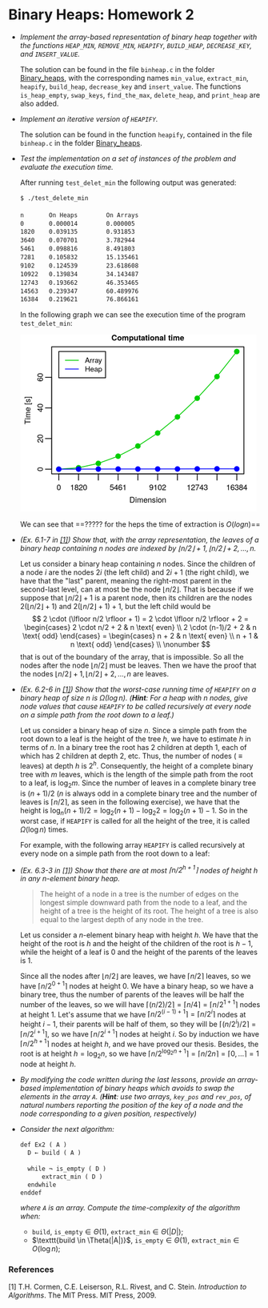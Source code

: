 # Binary Heaps: Homework 2



- *Implement the array-based representation of binary heap together with the functions $\texttt{HEAP_MIN}$, $\texttt{REMOVE_MIN}$, $\texttt{HEAPIFY}$, $\texttt{BUILD_HEAP}$, $\texttt{DECREASE_KEY}$, and $\texttt{INSERT_VALUE}$.*

  The solution can be found in the file `binheap.c` in the folder [Binary_heaps](../Binary_heaps), with the corresponding names `min_value`, `extract_min`, `heapify`, `build_heap`, `decrease_key` and `insert_value`. The functions `is_heap_empty`, `swap_keys`, `find_the_max`, `delete_heap`, and `print_heap` are also added.

- *Implement an iterative version of $\texttt{HEAPIFY}$.*

  The solution can be found in the function `heapify`, contained in the file `binheap.c` in the folder [Binary_heaps](../Binary_heaps).

- *Test the implementation on a set of instances of the problem and evaluate the execution time.*

  After running `test_delet_min` the following output was generated:

  ```bash
  $ ./test_delete_min
  
  n       On Heaps        On Arrays
  0       0.000014        0.000005
  1820    0.039135        0.931853
  3640    0.070701        3.782944
  5461    0.098816        8.491803
  7281    0.105832        15.135461
  9102    0.124539        23.618608
  10922   0.139834        34.143487
  12743   0.193662        46.353465
  14563   0.239347        60.489976
  16384   0.219621        76.866161
  ```

  In the following graph we can see the execution time of the program `test_delet_min`:

  <img src="heap.png" alt="heap" style="zoom:50%;" />

  We can see that ==????? for the heps the time of extraction is $O(log n)$==

- *(Ex. 6.1-7 in [[1]](#ref1)) Show that, with the array representation, the leaves of a binary heap containing $n$ nodes are indexed by $\lfloor n/2 \rfloor + 1, \lfloor n/2 \rfloor + 2, \ldots, n$.*

  Let us consider a binary heap containing $n$ nodes. Since the children of a node $i$ are the nodes $2i$ (the left child) and $2i + 1$ (the right child), we have that the "last" parent, meaning the right-most parent in the second-last level, can at most be the node $\lfloor n/2 \rfloor$. That is because if we suppose that $\lfloor n/2 \rfloor +1$ is a parent node, then its children are the nodes $2(\lfloor n/2 \rfloor +1)$ and $2(\lfloor n/2 \rfloor +1) + 1$, but the left child would be
  $$
  2 \cdot (\lfloor n/2 \rfloor + 1) = 2 \cdot \lfloor n/2 \rfloor + 2 = \begin{cases} 2 \cdot n/2 + 2 & n \text{ even} \\ 2 \cdot (n-1)/2 + 2 & n \text{ odd} \end{cases} = \begin{cases} n + 2 & n \text{ even} \\ n + 1 & n \text{ odd} \end{cases} \\
  \nonumber
  $$
  that is out of the boundary of the array, that is impossible. So all the nodes after the node $\lfloor n/2 \rfloor$ must be leaves. Then we have the proof that the nodes $\lfloor n/2 \rfloor + 1, \lfloor n/2 \rfloor + 2, \ldots, n$ are leaves.

- *(Ex. 6.2-6 in [[1]](#ref1)) Show that the worst-case running time of $\texttt{HEAPIFY}$ on a binary heap of size $n$ is $\Omega(\log n)$.*
  *(**Hint**: For a heap with $n$ nodes, give node values that cause $\texttt{HEAPIFY}$ to be called recursively at every node on a simple path from the root down to a leaf.)*

  Let us consider a binary heap of size $n$. Since a simple path from the root down to a leaf is the height of the tree $h$, we have to estimate $h$ in terms of $n$. In a binary tree the root has $2$ children at depth $1$, each of which has $2$ children at depth $2$, etc. Thus, the number of nodes ( $\equiv$ leaves) at depth $h$ is $2^h$. Consequently, the height of a complete binary tree with $m$ leaves, which is the length of the simple path from the root to a leaf, is $\log_2 m$. Since the number of leaves in a complete binary tree is $(n+1)/2$ ($n$ is always odd in a complete binary tree and the number of leaves is $\lceil n/2 \rceil$, as seen in the following exercise), we have that the height is $\log_n (n+1)/2 = \log_2 (n+1) - \log_2 2 = \log_2 (n+1) - 1$. So in the worst case, if $\texttt{HEAPIFY}$ is called for all the height of the tree, it is called $\Omega(\log n)$ times.
  
  For example, with the following array $\texttt{HEAPIFY}$ is called recursively at every node on a simple path from the root down to a leaf:
  
  
  
- *(Ex. 6.3-3 in [[1]](#ref1)) Show that there are at most $\lceil n/2^{h+1} \rceil$ nodes of height $h$ in any $n$-element binary heap.*

  > The height of a node in a tree is the number of edges on the longest simple downward path from the node to a leaf, and the height of a tree is the height of its root. The height of a tree is also equal to the largest depth of any node in the tree.

  Let us consider a $n$-element binary heap with height $h$. We have that the height of the root is $h$ and the height of the children of the root is $h-1$, while the height of a leaf is $0$ and the height of the parents of the leaves is $1$.

  Since all the nodes after $\lfloor n/2 \rfloor$ are leaves, we have $\lceil n/2 \rceil$ leaves, so we have $\lceil n/2^{0 + 1} \rceil$ nodes at height $0$. We have a binary heap, so we have a binary tree, thus the number of parents of the leaves will be half the number of the leaves, so we will have $\lceil (n/2)/2 \rceil = \lceil n/4 \rceil = \lceil n/2^{1 + 1} \rceil$ nodes at height 1. Let's assume that we have $\lceil n/2^{(i-1)+1} \rceil = \lceil n/2^i \rceil$ nodes at height $i-1$, their parents will be half of them, so they will be $\lceil (n/2^i)/2 \rceil = \lceil n/2^{i+1} \rceil$, so we have $\lceil n/2^{i+1} \rceil$ nodes at height $i$. So by induction we have $\lceil n/2^{h+1} \rceil$ nodes at height $h$, and we have proved our thesis. Besides, the root is at height $h = \log_2 n$, so we have $\lceil n/2^{\log_2 n + 1} \rceil = \lceil n/2n \rceil = \lceil 0,\ldots \rceil = 1$ node at height $h$.

- *By modifying the code written during the last lessons, provide an array-based implementation of binary heaps which avoids to swap the elements in the array $\texttt{A}$.*
  *(**Hint**: use two arrays, $\texttt{key_pos}$ and $\texttt{rev_pos}$, of natural numbers reporting the position of the key of a node and the node corresponding to a given position, respectively)*

- *Consider the next algorithm:*

  ```
  def Ex2 ( A )
  	D ← build ( A )
  	
  	while ¬ is_empty ( D )
  		extract_min ( D )
  	endwhile
  enddef
  ```

  *where $\texttt{A}$ is an array. Compute the time-complexity of the algorithm when:*

  - $\texttt{build}$, $\texttt{is_empty} \in \Theta(1)$, $\texttt{extract_min} \in \Theta(|D|)$;
  - $\texttt{build \in \Theta(|A|)}$, $\texttt{is_empty} \in \Theta(1)$, $\texttt{extract_min} \in O(\log n)$;

### References

<a name="ref1"></a>[1] T.H. Cormen, C.E. Leiserson, R.L. Rivest, and C. Stein. *Introduction to Algorithms*. The MIT Press. MIT Press, 2009.